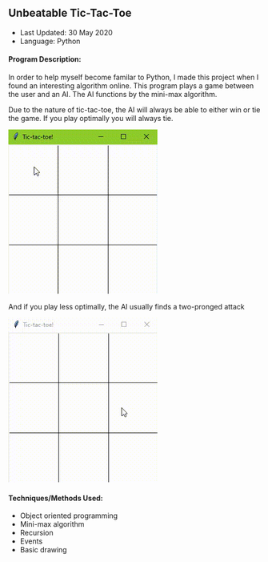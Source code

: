 ## Unbeatable Tic-Tac-Toe

 - Last Updated: 30 May 2020
 - Language: Python
 
#### Program Description:  

In order to help myself become familar to Python, I made this project when I found an interesting algorithm online. This program plays a game between the user and an AI. The AI functions by the mini-max algorithm. 

Due to the nature of tic-tac-toe, the AI will always be able to either win or tie the game. If you play optimally you will always tie.

![](tic_tac_toe/tttTie.gif)

And if you play less optimally, the AI usually finds a two-pronged attack

![](tic_tac_toe/tttLost.gif)

#### Techniques/Methods Used:
 * Object oriented programming
 * Mini-max algorithm
 * Recursion
 * Events
 * Basic drawing
